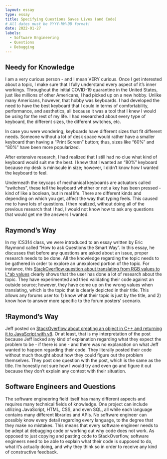 ```yaml
---
layout: essay
type: essay
title: Specifying Questions Saves Lives (and Code)
# All dates must be YYYY-MM-DD format!
date: 2022-01-27
labels:
  - Software Engineering
  - Questions
  - Debugging
---
```




## Needy for Knowledge

I am a very curious person - and I mean VERY curious. Once I get interested about a topic, I make sure that I fully understand every aspect of it’s inner workings. Throughout the initial COVID-19 quarantine in the United States, just like millions of other Americans, I had picked up on a new hobby. Unlike many Americans, however, that hobby was keyboards. I had developed the need to have the best keyboard that I could in terms of comfortability, performance, and aesthetics, all because it was a tool that I knew I would be using for the rest of my life. I had researched about every type of keyboard, the different sizes, the different switches, etc. 

In case you were wondering, keyboards have different sizes that fit different needs. Someone without a lot of desk space would rather have a smaller keyboard than having a “Print Screen” button; thus, sizes like “60%” and “80%” have been more popularized.

After extensive research, I had realized that I still had no clue what kind of keyboard would suit me the best. I knew that I wanted an “80%” keyboard because my desk is miniscule in size; however, I didn’t know how I wanted the keyboard to feel.

Underneath the keycaps of mechanical keyboards are actuators called “switches”, these tell the keyboard whether or not a key has been pressed - kind of like a boolean, but in real life. There are different kinds and depending on which you get, affect the way that typing feels. This caused me to have lots of questions. I then realized, without doing all of the previous research that I had, I would not know how to ask any questions that would get me the answers I wanted.

## Raymond’s Way

In my ICS314 class, we were introduced to an essay written by Eric Raymond called “How to ask Questions the Smart Way”. In this essay, he discusses that before any questions are asked about an issue, proper research needs to be done. All the knowledge regarding the topic needs to be gathered in order to explore an unexplored portion of the topic. For instance, this [StackOverflow question about translating from RGB values to L*ab values](https://stackoverflow.com/questions/60844996/inaccurate-values-when-converting-from-rgb-to-lab-colours) clearly shows that the user has done a lot of research about the topic. They have experimented and tried validating their code against an outside source; however, they have come up on the wrong values when translating, which is the topic that is clearly depicted in their title. This allows any forums user to: 1) know what their topic is just by the title, and 2) know how to answer more specific to the forum posters’ scenario.

## !Raymond’s Way

Jeff posted on [StackOverflow about creating an object in C++ and returning it to JavaScript with v8](https://stackoverflow.com/questions/70889617/how-to-create-a-object-and-return-to-js-in-c-use-v8). Or at least, that is my interpretation of the post because Jeff lacked any kind of explanation regarding what they expect the problem to be - if there is one - and there was no explanation on what Jeff wanted to happen regarding their code. They literally posted their code without much thought about how they could figure out the problem themselves. They post one question with the post, which is the same as the title. I’m honestly not sure how I would try and even go and figure it out because they don’t explain any context with their situation.

## Software Engineers and Questions

The software engineering field itself has many different aspects and requires many technical fields of knowledge. One project can include utilizing JavaScript, HTML, CSS, and even SQL, all while each language contains many different libraries and APIs. No software engineer can possibly know every detail regarding every language, to the degree that they make no mistakes. This means that every software engineer needs to be adept at debugging code or working out why code does not work. As opposed to just copying and pasting code to StackOverflow, software engineers need to be able to explain what their code is supposed to do, what it’s actually doing, and why they think so in order to receive any kind of constructive feedback.
